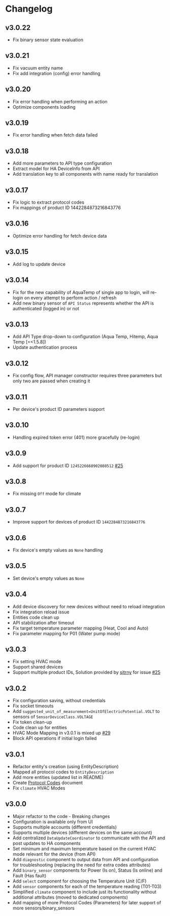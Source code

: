 # Changelog

## v3.0.22

- Fix binary sensor state evaluation

## v3.0.21

- Fix vacuum entity name
- Fix add integration (config) error handling

## v3.0.20

- Fix error handling when performing an action
- Optimize components loading

## v3.0.19

- Fix error handling when fetch data failed

## v3.0.18

- Add more parameters to API type configuration
- Extract model for HA DeviceInfo from API
- Add translation key to all components with name ready for translation

## v3.0.17

- Fix logic to extract protocol codes
- Fix mappings of product ID 1442284873216843776

## v3.0.16

- Optimize error handling for fetch device data

## v3.0.15

- Add log to update device

## v3.0.14

- Fix for the new capability of AquaTemp of single app to login, will re-login on every attempt to perform action / refresh
- Add new binary sensor of `API Status` represents whether the API is authenticated (logged in) or not

## v3.0.13

- Add API Type drop-down to configuration (Aqua Temp, Hitemp, Aqua Temp [=<1.5.8])
- Update authentication process

## v3.0.12

- Fix config flow, API manager constructor requires three parameters but only two are passed when creating it

## v3.0.11

- Per device's product ID parameters support

## v3.0.10

- Handling expired token error (401) more gracefully (re-login)

## v3.0.9

- Add support for product ID `1245226668902080512` [#25](https://github.com/radical-squared/aquatemp/issues/25)

## v3.0.8

- Fix missing `Off` mode for climate

## v3.0.7

- Improve support for devices of product ID `1442284873216843776`

## v3.0.6

- Fix device's empty values as `None` handling

## v3.0.5

- Set device's empty values as `None`

## v3.0.4

- Add device discovery for new devices without need to reload integration
- Fix integration reload issue
- Entities code clean up
- API stabilization after timeout
- Fix target temperature parameter mapping (Heat, Cool and Auto)
- Fix parameter mapping for P01 (Water pump mode)

## v3.0.3

- Fix setting HVAC mode
- Support shared devices
- Support multiple product IDs, Solution provided by [sjtrny](https://github.com/sjtrny) for issue [#25](https://github.com/radical-squared/aquatemp/issues/25)

## v3.0.2

- Fix configuration saving, without credentials
- Fix socket timeouts
- Add `suggested_unit_of_measurement=UnitOfElectricPotential.VOLT` to sensors of `SensorDeviceClass.VOLTAGE`
- Fix token clean-up
- Code clean up for entities
- HVAC Mode Mapping in v3.0.1 is mixed up [#29](https://github.com/radical-squared/aquatemp/issues/29)
- Block API operations if initial login failed

## v3.0.1

- Refactor entity's creation (using EntityDescription)
- Mapped all protocol codes to `EntityDescription`
- Add more entities (updated list in README)
- Create [Protocol Codes](https://github.com/radical-squared/aquatemp/blob/master/PROTOCOL_CODES.md) document
- Fix `climate` HVAC Modes

## v3.0.0

- Major refactor to the code - Breaking changes
- Configuration is available only from UI
- Supports multiple accounts (different credentials)
- Supports multiple devices (different devices on the same account)
- Add centralized `DataUpdateCoordinator` to communicate with the API and post updates to HA components
- Set minimum and maximum temperature based on the current HVAC mode relevant for the device (from API)
- Add `diagnostic` component to output data from API and configuration for troubleshooting (replacing the need for extra codes attributes)
- Add `binary_sensor` components for Power (Is on), Status (Is online) and Fault (Has fault)
- Add `select` component for choosing the Temperature Unit (C/F)
- Add `sensor` components for each of the temperature reading (T01-T03)
- Simplified `climate` component to include just its functionality without additional attributes (moved to dedicated components)
- Add mapping of more Protocol Codes (Parameters) for later support of more sensors/binary_sensors
